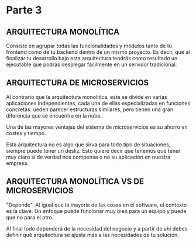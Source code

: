 # Parte 3
## ARQUITECTURA MONOLÍTICA
Consiste en agrupar todas las funcionalidades y módulos tanto de tu frontend como de tu backend dentro de un mismo proyecto. Es decir, que al finalizar tu desarrollo bajo esta arquitectura tendrás como resultado un ejecutable que podrás desplegar fácilmente en un servidor tradicional.

## ARQUITECTURA DE MICROSERVICIOS
Al contrario que la arquitectura monolítica, este se divide en varias aplicaciones independientes, cada una de ellas especializadas en funciones concretas. ueden parecer estructuras similares, pero tienen una gran diferencia que se encuentra en la nube. 
<p> Una de las mayores ventajas del sistema de microservicios es su ahorro en costes y tiempo.
<p> Esta arquitectura no es algo que sirva para todo tipo de situaciones, siempre puede tener un desliz. Esto quiere decir que tenemos que tener muy claro si de verdad nos compensa o no su aplicación en nuestra empresa.

## ARQUITECTURA MONOLÍTICA VS DE MICROSERVICIOS
"Depende". Al igual que la mayoría de las cosas en el software, el contexto es la clave. Un enfoque puede funcionar muy bien para un equipo y puede que no para el otro.
<p> Al final todo dependerá de la necesidad del negocio y a partir de ahí debes definir qué arquitectura se ajusta más a las necesidades de tu solución.
